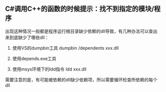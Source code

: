 ## C#调用C++的函数的时候提示：找不到指定的模块/程序

出现这种情况一般都是程序运行根目录缺少依赖的dll导致，有几种办法可以查出来到底缺少了哪些dll：

1. 使用VS的dumpbin工具
dumpbin /dependents xxx.dll

2. 使用depends.exe工具

3. 使用msys环境下的ldd指令
ldd xxx.dll

需要注意的是，有可能被依赖的dll缺少依赖项，所以需要循环检查所依赖的每个dll